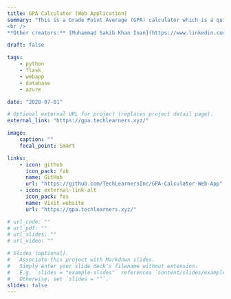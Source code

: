 ```yaml
---
title: GPA Calculator (Web Application)
summary: "This is a Grade Point Average (GPA) calculator which is a quick and easy to use web application. Anyone can edit the Grading System according to his/her educational institution's grading criteria. My team built this simple but great tool for the students all over the world coming from different grading systems. No matter which grading system they belong to, they modify the grading system of the app and use it easily.
<br />
**Other creators:** [Muhammad Sakib Khan Inan](https://www.linkedin.com/in/skinan/), [Rubaiath E Ulfath](https://www.linkedin.com/in/rubaiath-e-ulfath/), [Tanmoy Barua](https://www.linkedin.com/in/tanmoy43/)"

draft: false

tags:
    - python
    - flask
    - webapp
    - database
    - azure

date: "2020-07-01"

# Optional external URL for project (replaces project detail page).
external_link: "https://gpa.techlearners.xyz/"

image:
    caption: ""
    focal_point: Smart

links:
    - icon: github
      icon_pack: fab
      name: GitHub
      url: "https://github.com/TechLearnersInc/GPA-Calculator-Web-App"
    - icon: external-link-alt
      icon_pack: fas
      name: Visit website
      url: "https://gpa.techlearners.xyz/"

# url_code: ""
# url_pdf: ""
# url_slides: ""
# url_video: ""

# Slides (optional).
#   Associate this project with Markdown slides.
#   Simply enter your slide deck's filename without extension.
#   E.g. `slides = "example-slides"` references `content/slides/example-slides.md`.
#   Otherwise, set `slides = ""`.
slides: false
---
```

